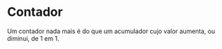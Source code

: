 # Contador
Um contador nada mais é do que um acumulador cujo valor aumenta, ou diminui, de 1 em 1. 
